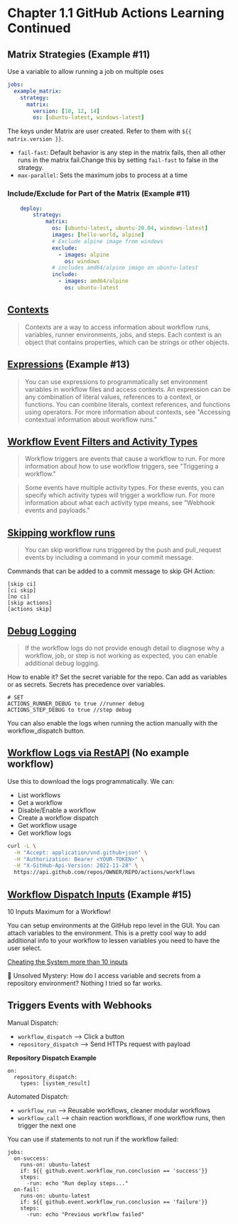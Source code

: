 # Chapter 1.1 GitHub Actions Learning Continued 

## Matrix Strategies (Example #11)

Use a variable to allow running a job on multiple oses 

```yaml
jobs:
  example_matrix:
    strategy:
      matrix:
        version: [10, 12, 14]
        os: [ubuntu-latest, windows-latest]
```

The keys under Matrix are user created. Refer to them with `${{ matrix.version }}`.

- `fail-fast`: Default behavior is any step in the matrix fails, then all other runs in the matrix fail.Change this by setting `fail-fast` to false in the strategy. 
- `max-parallel`: Sets the maximum jobs to process at a time

### Include/Exclude for Part of the Matrix (Example #11)

```yaml
    deploy:
        strategy: 
            matrix: 
              os: [ubuntu-latest, ubuntu-20.04, windows-latest]
              images: [hello-world, alpine]
              # Exclude alpine image from windows 
              exclude: 
                - images: alpine 
                  os: windows 
              # includes amd64/alpine image on ubuntu-latest
              include:
                - images: amd64/alpine
                  os: ubuntu-latest                  
```

## [Contexts](https://docs.github.com/en/actions/writing-workflows/choosing-what-your-workflow-does/accessing-contextual-information-about-workflow-runs) 

> Contexts are a way to access information about workflow runs, variables, runner environments, jobs, and steps. Each context is an object that contains properties, which can be strings or other objects. 

## [Expressions](https://docs.github.com/en/actions/writing-workflows/choosing-what-your-workflow-does/evaluate-expressions-in-workflows-and-actions) (Example #13)

> You can use expressions to programmatically set environment variables in workflow files and access contexts. An expression can be any combination of literal values, references to a context, or functions. You can combine literals, context references, and functions using operators. For more information about contexts, see "Accessing contextual information about workflow runs."

## [Workflow Event Filters and Activity Types](https://docs.github.com/en/actions/writing-workflows/choosing-when-your-workflow-runs/events-that-trigger-workflows)

> Workflow triggers are events that cause a workflow to run. For more information about how to use workflow triggers, see "Triggering a workflow."

> Some events have multiple activity types. For these events, you can specify which activity types will trigger a workflow run. For more information about what each activity type means, see "Webhook events and payloads."

## [Skipping workflow runs](https://docs.github.com/en/actions/managing-workflow-runs-and-deployments/managing-workflow-runs/skipping-workflow-runs)

> You can skip workflow runs triggered by the push and pull_request events by including a command in your commit message.

Commands that can be added to a commit message to skip GH Action:
```
[skip ci]
[ci skip]
[no ci]
[skip actions]
[actions skip]
```

## [Debug Logging](https://docs.github.com/en/actions/monitoring-and-troubleshooting-workflows/troubleshooting-workflows/enabling-debug-logging)

> If the workflow logs do not provide enough detail to diagnose why a workflow, job, or step is not working as expected, you can enable additional debug logging.

How to enable it? Set the secret variable for the repo. Can add as variables or as secrets. Secrets has precedence over variables. 
```
# SET 
ACTIONS_RUNNER_DEBUG to true //runner debug 
ACTIONS_STEP_DEBUG to true //step debug
```

You can also enable the logs when running the action manually with the workflow_dispatch button. 

## [Workflow Logs via RestAPI](https://docs.github.com/en/rest/actions/workflows?apiVersion=2022-11-28) (No example workflow)

Use this to download the logs programmatically. 
We can: 
- List workflows 
- Get a workflow 
- Disable/Enable a workflow
- Create a workflow dispatch 
- Get workflow usage 
- Get workflow logs

```bash
curl -L \
  -H "Accept: application/vnd.github+json" \
  -H "Authorization: Bearer <YOUR-TOKEN>" \
  -H "X-GitHub-Api-Version: 2022-11-28" \
  https://api.github.com/repos/OWNER/REPO/actions/workflows
```

## [Workflow Dispatch Inputs](https://docs.github.com/en/actions/writing-workflows/workflow-syntax-for-github-actions#onworkflow_dispatch) (Example #15) 

10 Inputs Maximum for a Workflow! 

You can setup environments at the GitHub repo level in the GUI. You can attach variables to the environment. This is a pretty cool way to add additional info to your workflow to lessen variables you need to have the user select. 

[Cheating the System more than 10 inputs](https://medium.com/@hemantbhosale916/github-actions-alternative-to-define-more-than-10-inputs-for-workflow-dispatch-event-d4d327d2680b)

🤔 Unsolved Mystery: How do I access variable and secrets from a repository environment? Nothing I tried so far works. 

## Triggers Events with Webhooks 

Manual Dispatch: 
- `workflow_dispatch` --> Click a button 
- `repository_dispatch` --> Send HTTPs request with payload 

**Repository Dispatch Example**
```
on: 
  repository_dispatch:
    types: [system_result]
```

Automated Dispatch: 
- `workflow_run` --> Reusable workflows, cleaner modular workflows 
- `workflow_call` --> chain reaction workflows, if one workflow runs, then trigger the next one 

You can use if statements to not run if the workflow failed: 

```
jobs:
  on-success:
    runs-on: ubuntu-latest
    if: ${{ github.event.workflow_run.conclusion == 'success'}}
    steps:
      -run: echo "Run deploy steps..."
  on-fail:
    runs-on: ubuntu-latest
    if: ${{ github.event.workflow_run.conclusion == 'failure'}}
    steps:
      -run: echo "Previous workflow failed"      
```